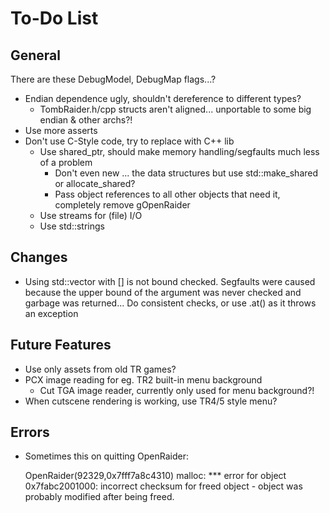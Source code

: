 # To-Do List

## General

There are these DebugModel, DebugMap flags...?

* Endian dependence ugly, shouldn't dereference to different types?
    * TombRaider.h/cpp structs aren't aligned... unportable to some big endian & other archs?!
* Use more asserts
* Don't use C-Style code, try to replace with C++ lib
    * Use shared_ptr, should make memory handling/segfaults much less of a problem
        * Don't even new ... the data structures but use std::make_shared or allocate_shared?
        * Pass object references to all other objects that need it, completely remove gOpenRaider
    * Use streams for (file) I/O
    * Use std::strings

## Changes

* Using std::vector with [] is not bound checked. Segfaults were caused because the upper bound of the argument was never checked and garbage was returned... Do consistent checks, or use .at() as it throws an exception

## Future Features

* Use only assets from old TR games?
* PCX image reading for eg. TR2 built-in menu background
    * Cut TGA image reader, currently only used for menu background?!
* When cutscene rendering is working, use TR4/5 style menu?

## Errors

* Sometimes this on quitting OpenRaider:

    OpenRaider(92329,0x7fff7a8c4310) malloc: *** error for object 0x7fabc2001000: incorrect checksum for freed object - object was probably modified after being freed.


